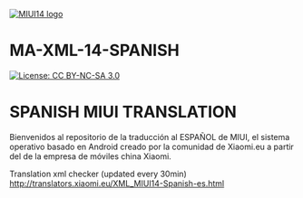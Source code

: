 [![MIUI14 logo](https://i.imgur.com/idmH8Nu.png)](https://xiaomi.eu/)

# MA-XML-14-SPANISH

[![License: CC BY-NC-SA 3.0](https://img.shields.io/badge/license-CC%20BY--NC--SA%203.0-lightgrey.svg)](http://creativecommons.org/licenses/by-nc-sa/3.0/)

# SPANISH MIUI TRANSLATION

Bienvenidos al repositorio de la traducción al ESPAÑOL de MIUI, el sistema operativo basado en Android creado por la comunidad de Xiaomi.eu a partir del de la empresa de móviles china Xiaomi.

Translation xml checker (updated every 30min)
http://translators.xiaomi.eu/XML_MIUI14-Spanish-es.html
